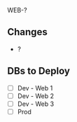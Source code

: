 WEB-?

## Changes
<!-- List high-level changes that are included in the PR -->
- ?

## DBs to Deploy
<!-- List which db's this should be deployed to -->
<!-- ignore-task-list-start -->
- [ ] Dev - Web 1
- [ ] Dev - Web 2
- [ ] Dev - Web 3
- [ ] Prod
<!-- ignore-task-list-end -->
